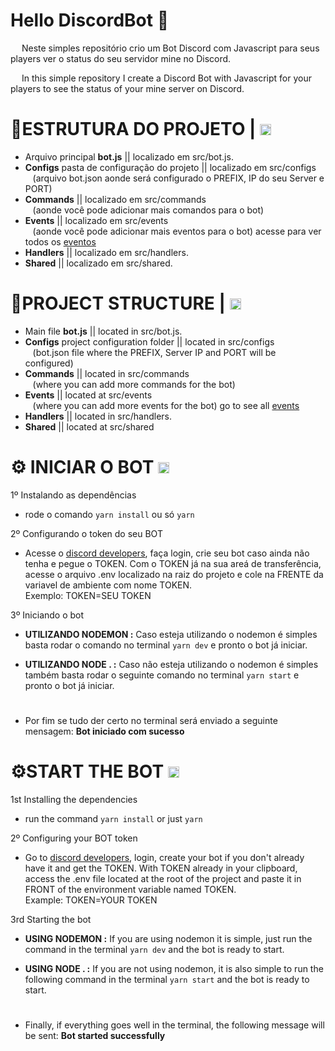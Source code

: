 # **Hello DiscordBot 🤖** #

<img src='https://raw.githubusercontent.com/pierrelapalu/icones-bandeiras-br-uf/master/dist/rounded/png-200/01-brasil-rounded.png' height="14em"/> Neste simples repositório crio um Bot Discord com Javascript para seus players ver o status do seu servidor mine no Discord.


<img src='https://camo.githubusercontent.com/dcd659b663d435f59bf584fbb29afa630abbb82506ce99982a7a0a0255fe0ea7/68747470733a2f2f63646e6a732e636c6f7564666c6172652e636f6d2f616a61782f6c6962732f666c61672d69636f6e2d6373732f332e332e302f666c6167732f3478332f75732e737667' height="14em"> In this simple repository I create a Discord Bot with Javascript for your players to see the status of your mine server on Discord.

# **📂ESTRUTURA DO PROJETO** | <img src='https://raw.githubusercontent.com/pierrelapalu/icones-bandeiras-br-uf/master/dist/rounded/png-200/01-brasil-rounded.png' height="18em"/> #

- Arquivo principal **bot.js** || localizado em src/bot.js.
- **Configs** pasta de configuração do projeto || localizado em src/configs <br>&nbsp;&nbsp;&nbsp;(arquivo bot.json aonde será configurado o PREFIX, IP do seu Server e PORT)
- **Commands** || localizado em src/commands <br>&nbsp;&nbsp;&nbsp;(aonde você pode adicionar mais comandos para o bot)
- **Events** || localizado em src/events <br>&nbsp;&nbsp;&nbsp;(aonde você pode adicionar mais eventos para o bot) acesse para ver todos os <a href='https://discord.js.org/#/docs/main/stable/class/Client'>eventos</a> 
- **Handlers** || localizado em src/handlers.
- **Shared** || localizado em src/shared.


# **📂PROJECT STRUCTURE** | <img src='https://camo.githubusercontent.com/dcd659b663d435f59bf584fbb29afa630abbb82506ce99982a7a0a0255fe0ea7/68747470733a2f2f63646e6a732e636c6f7564666c6172652e636f6d2f616a61782f6c6962732f666c61672d69636f6e2d6373732f332e332e302f666c6167732f3478332f75732e737667' height="18em"> # 

- Main file **bot.js** || located in src/bot.js.
- **Configs** project configuration folder || located in src/configs <br>&nbsp;&nbsp;&nbsp;(bot.json file where the PREFIX, Server IP and PORT will be configured)
- **Commands** || located in src/commands <br>&nbsp;&nbsp;&nbsp;(where you can add more commands for the bot)
- **Events** || located at src/events <br>&nbsp;&nbsp;&nbsp;(where you can add more events for the bot) go to see all <a href='https://discord.js.org/#/docs/main /stable/class/Client'>events</a>
- **Handlers** || located in src/handlers.
- **Shared** || located at src/shared


# **⚙️ INICIAR O BOT** <img src='https://raw.githubusercontent.com/pierrelapalu/icones-bandeiras-br-uf/master/dist/rounded/png-200/01-brasil-rounded.png' height="18em"/>
1º Instalando as dependências
   - rode o comando ```yarn install``` ou só ```yarn```

2º Configurando o token do seu BOT
   - Acesse o <a href='https://discord.com/developers/'>discord developers</a>, faça login, crie seu bot caso ainda não tenha e pegue o TOKEN. Com o TOKEN já na sua areá de transferência, acesse o arquivo .env localizado na raiz do projeto e cole na FRENTE da variavel de ambiente com nome TOKEN. 
    <br>Exemplo: TOKEN=SEU TOKEN 

3º Iniciando o bot
   - <b>UTILIZANDO NODEMON :</b> Caso esteja utilizando o nodemon é simples basta rodar o comando no terminal ```yarn dev``` e pronto o bot já iniciar.

   - <b>UTILIZANDO NODE . :</b> Caso não esteja utilizando o nodemon é simples também basta rodar o seguinte comando no terminal ```yarn start``` e pronto o bot já iniciar.

#
- Por fim se tudo der certo no terminal será enviado a seguinte mensagem: **Bot iniciado com sucesso**


# **⚙️START THE BOT** <img src='https://camo.githubusercontent.com/dcd659b663d435f59bf584fbb29afa630abbb82506ce99982a7a0a0255fe0ea7/68747470733a2f2f63646e6a732e636c6f7564666c6172652e636f6d2f616a61782f6c6962732f666c61672d69636f6e2d6373732f332e332e302f666c6167732f3478332f75732e737667' height="18em"/> #
1st Installing the dependencies
   - run the command ```yarn install``` or just ```yarn```

2º Configuring your BOT token
   - Go to <a href='https://discord.com/developers/'>discord developers</a>, login, create your bot if you don't already have it and get the TOKEN. With TOKEN already in your clipboard, access the .env file located at the root of the project and paste it in FRONT of the environment variable named TOKEN.
     <br>Example: TOKEN=YOUR TOKEN

3rd Starting the bot
   - <b>USING NODEMON :</b> If you are using nodemon it is simple, just run the command in the terminal ```yarn dev``` and the bot is ready to start.

   - <b>USING NODE . :</b> If you are not using nodemon, it is also simple to run the following command in the terminal ```yarn start``` and the bot is ready to start.

#
- Finally, if everything goes well in the terminal, the following message will be sent: **Bot started successfully**
